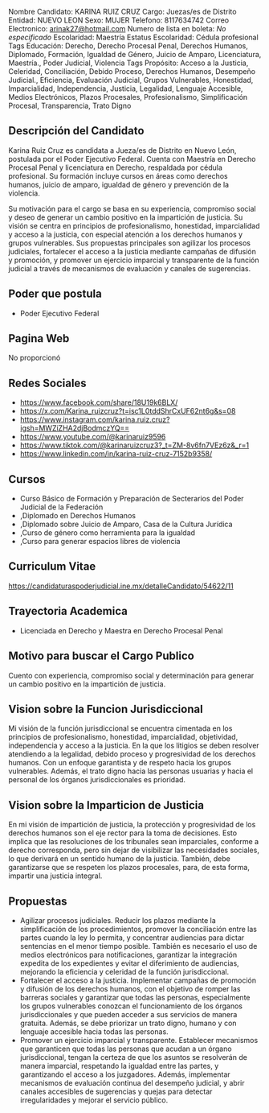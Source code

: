 Nombre Candidato: KARINA RUIZ CRUZ
Cargo: Juezas/es de Distrito
Entidad: NUEVO LEON
Sexo: MUJER
Telefono: 8117634742
Correo Electronico: arinak27@hotmail.com
Numero de lista en boleta: *No especificado*
Escolaridad: Maestría
Estatus Escolaridad: Cédula profesional
Tags Educación: Derecho, Derecho Procesal Penal, Derechos Humanos, Diplomado, Formación, Igualdad de Género, Juicio de Amparo, Licenciatura, Maestría., Poder Judicial, Violencia
Tags Propósito: Acceso a la Justicia, Celeridad, Conciliación, Debido Proceso, Derechos Humanos, Desempeño Judicial., Eficiencia, Evaluación Judicial, Grupos Vulnerables, Honestidad, Imparcialidad, Independencia, Justicia, Legalidad, Lenguaje Accesible, Medios Electrónicos, Plazos Procesales, Profesionalismo, Simplificación Procesal, Transparencia, Trato Digno


## Descripción del Candidato 

Karina Ruiz Cruz es candidata a Jueza/es de Distrito en Nuevo León, postulada por el Poder Ejecutivo Federal. Cuenta con Maestría en Derecho Procesal Penal y licenciatura en Derecho, respaldada por cédula profesional. Su formación incluye cursos en áreas como derechos humanos, juicio de amparo, igualdad de género y prevención de la violencia.

Su motivación para el cargo se basa en su experiencia, compromiso social y deseo de generar un cambio positivo en la impartición de justicia.  Su visión se centra en principios de profesionalismo, honestidad, imparcialidad y acceso a la justicia, con especial atención a los derechos humanos y grupos vulnerables.  Sus propuestas principales son agilizar los procesos judiciales, fortalecer el acceso a la justicia mediante campañas de difusión y promoción, y promover un ejercicio imparcial y transparente de la función judicial a través de mecanismos de evaluación y canales de sugerencias.


## Poder que postula

- Poder Ejecutivo Federal


## Pagina Web

No proporcionó


## Redes Sociales

- https://www.facebook.com/share/18U19k6BLX/
- https://x.com/Karina_ruizcruz?t=isc1L0tddShrCxUF62nt6g&s=08
- https://www.instagram.com/karina.ruiz.cruz?igsh=MWZiZHA2djBodmczYQ==
- https://www.youtube.com/@karinaruiz9596
- https://www.tiktok.com/@karinaruizcruz3?_t=ZM-8v6fn7VEz6z&_r=1
- https://www.linkedin.com/in/karina-ruiz-cruz-7152b9358/


## Cursos

- Curso Básico de Formación y Preparación de Secterarios del Poder Judicial de la Federación
- ,Diplomado en Derechos Humanos
- ,Diplomado sobre Juicio de Amparo, Casa de la Cultura Jurídica
- ,Curso de género como herramienta para la igualdad
- ,Curso para generar espacios libres de violencia


## Curriculum Vitae

https://candidaturaspoderjudicial.ine.mx/detalleCandidato/54622/11


## Trayectoria Academica

- Licenciada en Derecho y Maestra en Derecho Procesal Penal


## Motivo para buscar el Cargo Publico

Cuento con experiencia, compromiso social y determinación para generar un cambio positivo en la impartición de justicia.


## Vision sobre la Funcion Jurisdiccional

Mi visión de la función jurisdiccional se encuentra cimentada en los principios de profesionalismo, honestidad, imparcialidad, objetividad, independencia y acceso a la justicia. En la que los litigios se deben resolver atendiendo a la legalidad, debido proceso y progresividad de los derechos humanos. Con un enfoque garantista y de respeto hacia los grupos vulnerables. Además, el trato digno hacia las personas usuarias y hacia el personal de los órganos jurisdiccionales es prioridad.


## Vision sobre la Imparticion de Justicia

En mi visión de impartición de justicia, la protección y progresividad de los derechos humanos son el eje rector para la toma de decisiones. Esto implica que las resoluciones de los tribunales sean imparciales, conforme a derecho corresponda, pero sin dejar de visibilizar las necesidades sociales, lo que derivará en un sentido humano de la justicia. También, debe garantizarse que se respeten los plazos procesales, para, de esta forma, impartir una justicia integral.


## Propuestas

- Agilizar procesos judiciales. Reducir los plazos mediante la simplificación de los procedimientos, promover la conciliación entre las partes cuando la ley lo permita, y concentrar audiencias para dictar sentencias en el menor tiempo posible. También es necesario el uso de medios electrónicos para notificaciones, garantizar la integración expedita de los expedientes y evitar el diferimiento de audiencias, mejorando la eficiencia y celeridad de la función jurisdiccional.
- Fortalecer el acceso a la justicia. Implementar campañas de promoción y difusión de los derechos humanos, con el objetivo de romper las barreras sociales y garantizar que todas las personas, especialmente los grupos vulnerables conozcan el funcionamiento de los órganos jurisdiccionales y que pueden acceder a sus servicios de manera gratuita. Además, se debe priorizar un trato digno, humano y con lenguaje accesible hacia todas las personas.
- Promover un ejercicio imparcial y transparente. Establecer mecanismos que garanticen que todas las personas que acudan a un órgano jurisdiccional, tengan la certeza de que los asuntos se resolverán de manera imparcial, respetando la igualdad entre las partes, y garantizando el acceso a los juzgadores. Además, implementar mecanismos de evaluación continua del desempeño judicial, y abrir canales accesibles de sugerencias y quejas para detectar irregularidades y mejorar el servicio público.

